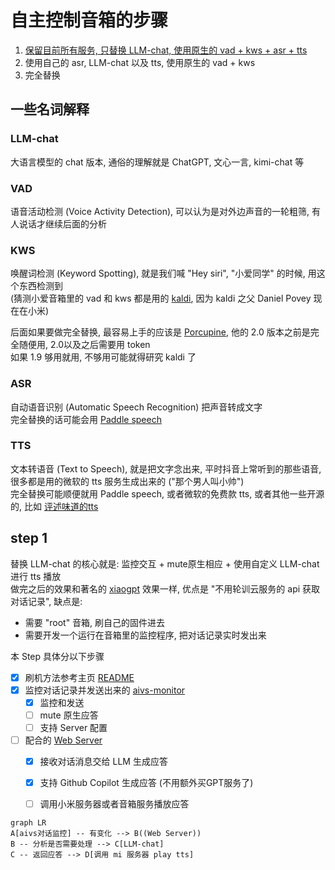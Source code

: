 
# 自主控制音箱的步骤

1. [保留目前所有服务, 只替换 LLM-chat, 使用原生的 vad + kws + asr + tts](#step-1)
2. 使用自己的 asr, LLM-chat 以及 tts, 使用原生的 vad + kws
3. 完全替换

## 一些名词解释

### LLM-chat

大语言模型的 chat 版本, 通俗的理解就是 ChatGPT, 文心一言, kimi-chat 等

### VAD

语音活动检测 (Voice Activity Detection), 可以认为是对外边声音的一轮粗筛, 有人说话才继续后面的分析

### KWS

唤醒词检测 (Keyword Spotting), 就是我们喊 "Hey siri", "小爱同学" 的时候, 用这个东西检测到  
(猜测小爱音箱里的 vad 和 kws 都是用的 [kaldi](https://github.com/kaldi-asr/kaldi), 因为 kaldi 之父 Daniel Povey 现在在小米)

后面如果要做完全替换, 最容易上手的应该是 [Porcupine](https://github.com/Picovoice/porcupine), 他的 2.0 版本之前是完全随便用, 2.0以及之后需要用 token  
如果 1.9 够用就用, 不够用可能就得研究 kaldi 了

### ASR

自动语音识别 (Automatic Speech Recognition) 把声音转成文字  
完全替换的话可能会用 [Paddle speech](https://github.com/PaddlePaddle/PaddleSpeech)

### TTS

文本转语音 (Text to Speech), 就是把文字念出来, 平时抖音上常听到的那些语音, 很多都是用的微软的 tts 服务生成出来的 ("那个男人叫小帅")  
完全替换可能顺便就用 Paddle speech, 或者微软的免费款 tts, 或者其他一些开源的, 比如 [评述味道的tts](https://github.com/X-LANCE/StoryTTS)

## step 1

替换 LLM-chat 的核心就是: 监控交互 + mute原生相应 + 使用自定义 LLM-chat 进行 tts 播放  
做完之后的效果和著名的 [xiaogpt](https://github.com/yihong0618/xiaogpt) 效果一样, 优点是 "不用轮训云服务的 api 获取对话记录", 缺点是:
- 需要 "root" 音箱, 刷自己的固件进去
- 需要开发一个运行在音箱里的监控程序, 把对话记录实时发出来

本 Step 具体分以下步骤

- [x] 刷机方法参考主页 [README](../README.md)
- [x] 监控对话记录并发送出来的 [aivs-monitor](../src/apps/aivs-monitor/)
    - [X] 监控和发送
    - [ ] mute 原生应答
    - [ ] 支持 Server 配置
- [ ] 配合的 [Web Server](../src/server/)
    - [x] 接收对话消息交给 LLM 生成应答
    - [x] 支持 Github Copilot 生成应答 (不用额外买GPT服务了)
    - [ ] 调用小米服务器或者音箱服务播放应答


```mermaid
graph LR
A[aivs对话监控] -- 有变化 --> B((Web Server))
B -- 分析是否需要处理 --> C[LLM-chat]
C -- 返回应答 --> D[调用 mi 服务器 play tts]
```